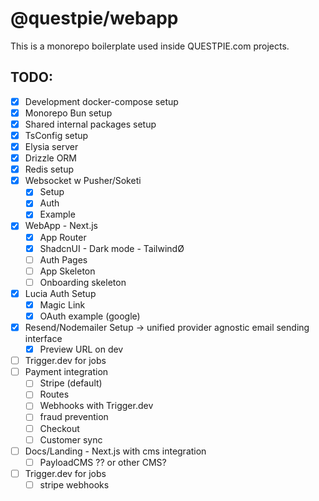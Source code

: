 # @questpie/webapp

This is a monorepo boilerplate used inside QUESTPIE.com projects.

## TODO:

- [x] Development docker-compose setup
- [x] Monorepo Bun setup
- [x] Shared internal packages setup
- [x] TsConfig setup
- [x] Elysia server
- [x] Drizzle ORM
- [x] Redis setup
- [x] Websocket w Pusher/Soketi
  - [X] Setup
  - [X] Auth
  - [x] Example
- [x] WebApp - Next.js
  - [x] App Router
  - [x] ShadcnUI - Dark mode - TailwindØ
  - [ ] Auth Pages
  - [ ] App Skeleton
  - [ ] Onboarding skeleton
- [x] Lucia Auth Setup
  - [x] Magic Link
  - [x] OAuth example (google)
- [x] Resend/Nodemailer Setup -> unified provider agnostic email sending interface  
  - [x] Preview URL on dev
- [ ] Trigger.dev for jobs
- [ ] Payment integration 
  - [ ] Stripe (default)
  - [ ] Routes
  - [ ] Webhooks with Trigger.dev
  - [ ] fraud prevention
  - [ ] Checkout
  - [ ] Customer sync
- [ ] Docs/Landing - Next.js with cms integration
  - [ ] PayloadCMS ?? or other CMS?
- [ ] Trigger.dev for jobs
  - [ ] stripe webhooks
